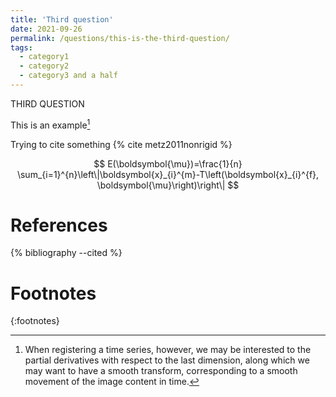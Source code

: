 ```yaml
---
title: 'Third question'
date: 2021-09-26
permalink: /questions/this-is-the-third-question/
tags:
  - category1
  - category2
  - category3 and a half
---
```


THIRD QUESTION

This is an example[^1]

Trying to cite something {% cite metz2011nonrigid %}


$$
E(\boldsymbol{\mu})=\frac{1}{n} \sum_{i=1}^{n}\left\|\boldsymbol{x}_{i}^{m}-T\left(\boldsymbol{x}_{i}^{f}, \boldsymbol{\mu}\right)\right\|
$$

# References

{% bibliography --cited %}

# Footnotes
{:footnotes}

[^1]:
    When registering a time series, however, we may be interested to the
    partial derivatives with respect to the last dimension, along which we may
    want to have a smooth transform, corresponding to a smooth movement of the
    image content in time.
